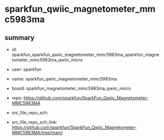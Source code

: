 # sparkfun_qwiic_magnetometer_mmc5983ma
 
## summary 
* id: sparkfun_sparkfun_qwiic_magnetometer_mmc5983ma_sparkfun_magnetometer_mmc5983ma_qwiic_micro
* user: sparkfun
* name: sparkfun_qwiic_magnetometer_mmc5983ma
* board: sparkfun_magnetometer_mmc5983ma_qwiic_micro
* repo: https://github.com/sparkfun/SparkFun_Qwiic_Magnetometer-MMC5983MA



* src_file_repo_sch: 
* src_file_repo_sch_link: https://github.com/sparkfun/SparkFun_Qwiic_Magnetometer-MMC5983MA/tree/main/




